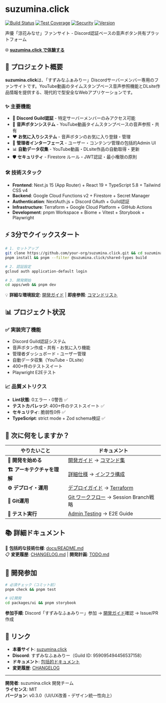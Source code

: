 # suzumina.click

[![Build Status](https://github.com/your-org/suzumina.click/workflows/CI/badge.svg)](https://github.com/your-org/suzumina.click/actions)
[![Test Coverage](https://img.shields.io/badge/coverage-80%2B%25-green)](https://github.com/your-org/suzumina.click)
[![Security](https://img.shields.io/badge/security-0%20vulnerabilities-green)](https://github.com/your-org/suzumina.click)
[![Version](https://img.shields.io/badge/version-v0.3.0-blue)](https://github.com/your-org/suzumina.click/releases)

声優「涼花みなせ」ファンサイト - Discord認証ベースの音声ボタン共有プラットフォーム

🌐 **[suzumina.click で体験する](https://suzumina.click)**

## 🌟 プロジェクト概要

**suzumina.click**は、「すずみなふぁみりー」Discordサーバーメンバー専用のファンサイトです。YouTube動画のタイムスタンプベース音声参照機能とDLsite作品情報を提供する、現代的で型安全なWebアプリケーションです。

### ✨ 主要機能

- 🔐 **Discord Guild認証** - 特定サーバーメンバーのみアクセス可能
- 🎵 **音声ボタンシステム** - YouTube動画タイムスタンプベースの音声参照・共有
- ❤️ **お気に入りシステム** - 音声ボタンのお気に入り登録・管理
- 👑 **管理者インターフェース** - ユーザー・コンテンツ管理の包括的Admin UI
- 📊 **自動データ収集** - YouTube動画・DLsite作品の自動取得・更新
- 🛡️ **セキュリティ** - Firestore ルール・JWT認証・最小権限の原則

### 🛠️ 技術スタック

- **Frontend**: Next.js 15 (App Router) + React 19 + TypeScript 5.8 + Tailwind CSS v4
- **Backend**: Google Cloud Functions v2 + Firestore + Secret Manager
- **Authentication**: NextAuth.js + Discord OAuth + Guild認証
- **Infrastructure**: Terraform + Google Cloud Platform + GitHub Actions
- **Development**: pnpm Workspace + Biome + Vitest + Storybook + Playwright

## ⚡ 3分でクイックスタート

```bash
# 1. セットアップ
git clone https://github.com/your-org/suzumina.click.git && cd suzumina.click
pnpm install && pnpm --filter @suzumina.click/shared-types build

# 2. 認証設定
gcloud auth application-default login

# 3. 開発開始
cd apps/web && pnpm dev
```

💡 **詳細な環境設定**: [開発ガイド](docs/DEVELOPMENT.md) | **即座参照**: [コマンドリスト](docs/QUICK_REFERENCE.md)

## 📊 プロジェクト状況

### ✅ 実装完了機能
- Discord Guild認証システム
- 音声ボタン作成・共有・お気に入り機能
- 管理者ダッシュボード・ユーザー管理
- 自動データ収集（YouTube・DLsite）
- 400+件のテストスイート
- Playwright E2Eテスト

### 📈 品質メトリクス
- **Lint状態**: 0エラー・0警告 ✅
- **テストカバレッジ**: 400+件のテストスイート ✅
- **セキュリティ**: 脆弱性0件 ✅
- **TypeScript**: strict mode + Zod schema検証 ✅

## 🎯 次に何をしますか？

| やりたいこと | ドキュメント |
|-------------|-------------|
| **🚀 開発を始める** | [開発ガイド](docs/DEVELOPMENT.md) → [コマンド集](docs/QUICK_REFERENCE.md) |
| **🏗️ アーキテクチャを理解** | [詳細仕様](docs/README.md) → [インフラ構成](docs/INFRASTRUCTURE_ARCHITECTURE.md) |
| **⚙️ デプロイ・運用** | [デプロイガイド](docs/DEPLOYMENT_GUIDE.md) → [Terraform](terraform/README.md) |
| **🔧 Git運用** | [Git ワークフロー](docs/GIT_WORKFLOW.md) → Session Branch戦略 |
| **🧪 テスト実行** | [Admin Testing](apps/admin/README.md#テスト) → E2E Guide |

## 📚 詳細ドキュメント

📖 **包括的な技術仕様**: [docs/README.md](docs/README.md)  
📋 **変更履歴**: [CHANGELOG.md](docs/CHANGELOG.md) | **開発計画**: [TODO.md](docs/TODO.md)

## 🤝 開発参加

```bash
# 必須チェック（コミット前）
pnpm check && pnpm test

# UI開発
cd packages/ui && pnpm storybook
```

**参加手順**: Discord「すずみなふぁみりー」参加 → [開発ガイド](docs/DEVELOPMENT.md)確認 → Issue/PR作成

## 🔗 リンク

- **本番サイト**: [suzumina.click](https://suzumina.click)
- **Discord**: すずみなふぁみりー（Guild ID: 959095494456537158）
- **ドキュメント**: [包括的ドキュメント](docs/)
- **変更履歴**: [CHANGELOG](docs/CHANGELOG.md)

---

**開発者**: suzumina.click 開発チーム  
**ライセンス**: MIT  
**バージョン**: v0.3.0（UI/UX改善・デザイン統一性向上）